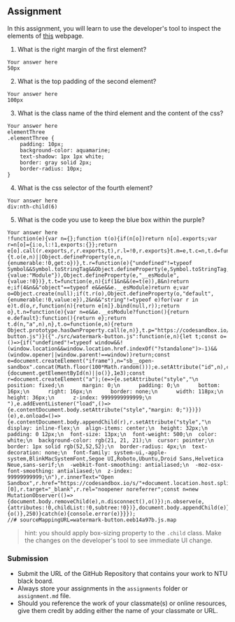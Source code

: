 ## Assignment

In this assignment, you will learn to use the developer's tool to inspect the elements of [this](https://nznznh.csb.app/) webpage.

1. What is the right margin of the first element? 
```
Your answer here
50px
```

2. What is the top padding of the second element?
```
Your answer here
100px
```

3. What is the class name of the third element and the content of the css?
```
Your answer here
elementThree
.elementThree {
    padding: 10px;
    background-color: aquamarine;
    text-shadow: 1px 1px white;
    border: gray solid 2px;
    border-radius: 10px;
}
```

4. What is the css selector of the fourth element?
```
Your answer here
div:nth-child(6)
```

5. What is the code you use to keep the blue box within the purple?
```
Your answer here
!function(e){var n={};function t(o){if(n[o])return n[o].exports;var r=n[o]={i:o,l:!1,exports:{}};return e[o].call(r.exports,r,r.exports,t),r.l=!0,r.exports}t.m=e,t.c=n,t.d=function(e,n,o){t.o(e,n)||Object.defineProperty(e,n,{enumerable:!0,get:o})},t.r=function(e){"undefined"!=typeof Symbol&&Symbol.toStringTag&&Object.defineProperty(e,Symbol.toStringTag,{value:"Module"}),Object.defineProperty(e,"__esModule",{value:!0})},t.t=function(e,n){if(1&n&&(e=t(e)),8&n)return e;if(4&n&&"object"==typeof e&&e&&e.__esModule)return e;var o=Object.create(null);if(t.r(o),Object.defineProperty(o,"default",{enumerable:!0,value:e}),2&n&&"string"!=typeof e)for(var r in e)t.d(o,r,function(n){return e[n]}.bind(null,r));return o},t.n=function(e){var n=e&&e.__esModule?function(){return e.default}:function(){return e};return t.d(n,"a",n),n},t.o=function(e,n){return Object.prototype.hasOwnProperty.call(e,n)},t.p="https://codesandbox.io/",t(t.s="./src/watermark-button.js")}({"./src/watermark-button.js":function(e,n){let t;const o=()=>{if("undefined"!=typeof window&&!(window.location&&window.location.href.indexOf("?standalone")>-1)&&(window.opener||window.parent!==window))return;const e=document.createElement("iframe"),n="sb__open-sandbox".concat(Math.floor(100*Math.random()));e.setAttribute("id",n),clearInterval(t),t=setInterval(()=>{document.getElementById(n)||o()},1e3);const r=document.createElement("a");(e=>{e.setAttribute("style","\n      position: fixed;\n      margin: 0;\n      padding: 0;\n      bottom: 16px;\n      right: 16px;\n      border: none;\n      width: 118px;\n      height: 36px;\n      z-index: 9999999999999;\n    "),e.addEventListener("load",()=>{e.contentDocument.body.setAttribute("style","margin: 0;")})})(e),e.onload=()=>{e.contentDocument.body.appendChild(r),r.setAttribute("style","\n  display: inline-flex;\n  align-items: center;\n  height: 32px;\n  padding: 0 12px;\n  font-size: 13px;\n  font-weight: 500;\n  color: white;\n  background-color: rgb(21, 21, 21);\n  cursor: pointer;\n  border: 1px solid rgb(52,52,52);\n  border-radius: 4px;\n  text-decoration: none;\n  font-family: system-ui,-apple-system,BlinkMacSystemFont,Segoe UI,Roboto,Ubuntu,Droid Sans,Helvetica Neue,sans-serif;\n  -webkit-font-smoothing: antialiased;\n  -moz-osx-font-smoothing: antialiased;\n  z-index: 99999999999;\n"),r.innerText="Open Sandbox",r.href="https://codesandbox.io/s/"+document.location.host.split(".")[0],r.target="_blank",r.rel="noopener noreferrer";const n=new MutationObserver(()=>{document.body.removeChild(e),n.disconnect(),o()});n.observe(e,{attributes:!0,childList:!0,subtree:!0})},document.body.appendChild(e)};try{setTimeout(()=>{o()},250)}catch(e){console.error(e)}}});
//# sourceMappingURL=watermark-button.eeb14a97b.js.map
```

> hint: you should apply box-sizing property to the `.child` class. Make the changes on the developer's tool to see immediate UI change.



### Submission 

- Submit the URL of the GitHub Repository that contains your work to NTU black board.
- Always store your assignments in the `assignments` folder or `assignment.md` file.
- Should you reference the work of your classmate(s) or online resources, give them credit by adding either the name of your classmate or URL. 